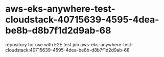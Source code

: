 # aws-eks-anywhere-test-cloudstack-40715639-4595-4dea-be8b-d8b7f1d2d9ab-68
repository for use with E2E test job aws-eks-anywhere-test-cloudstack:40715639-4595-4dea-be8b-d8b7f1d2d9ab-68
